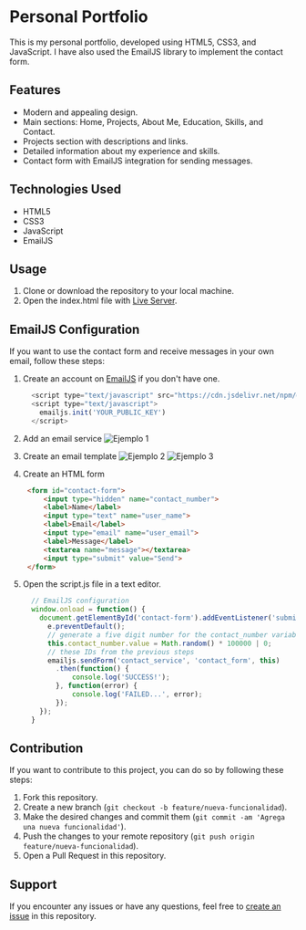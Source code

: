 # Personal Portfolio

This is my personal portfolio, developed using HTML5, CSS3, and JavaScript. I have also used the EmailJS library to implement the contact form.

## Features

- Modern and appealing design.
- Main sections: Home, Projects, About Me, Education, Skills, and Contact.
- Projects section with descriptions and links.
- Detailed information about my experience and skills.
- Contact form with EmailJS integration for sending messages.

## Technologies Used

- HTML5
- CSS3
- JavaScript
- EmailJS

## Usage

1. Clone or download the repository to your local machine.
2. Open the index.html file with [Live Server](https://marketplace.visualstudio.com/items?itemName=ritwickdey.LiveServer).

## EmailJS Configuration

If you want to use the contact form and receive messages in your own email, follow these steps:

1. Create an account on [EmailJS](https://www.emailjs.com/) if you don't have one.

    ```javascript
      <script type="text/javascript" src="https://cdn.jsdelivr.net/npm/@emailjs/browser@3/dist/email.min.js"></script>
      <script type="text/javascript">
        emailjs.init('YOUR_PUBLIC_KEY')
      </script>
    ```

2. Add an email service
    ![Ejemplo 1](https://i.postimg.cc/kM2yhtw7/image.png)

4. Create an email template
    ![Ejemplo 2](https://i.postimg.cc/SKcB9v2t/image.png)
    ![Ejemplo 3](https://i.postimg.cc/7PpYSpfq/image.png)

5. Create an HTML form

    ```html
     <form id="contact-form">
         <input type="hidden" name="contact_number">
         <label>Name</label>
         <input type="text" name="user_name">
         <label>Email</label>
         <input type="email" name="user_email">
         <label>Message</label>
         <textarea name="message"></textarea>
         <input type="submit" value="Send">
     </form>
    ```

6. Open the script.js file in a text editor.

    ```javascript
      // EmailJS configuration
      window.onload = function() {
        document.getElementById('contact-form').addEventListener('submit', function(e) {
          e.preventDefault();
          // generate a five digit number for the contact_number variable
          this.contact_number.value = Math.random() * 100000 | 0;
          // these IDs from the previous steps
          emailjs.sendForm('contact_service', 'contact_form', this)
            .then(function() {
                console.log('SUCCESS!');
            }, function(error) {
                console.log('FAILED...', error);
            });
        });
      }
    ```

## Contribution

If you want to contribute to this project, you can do so by following these steps:

1. Fork this repository.
2. Create a new branch (`git checkout -b feature/nueva-funcionalidad`).
3. Make the desired changes and commit them (`git commit -am 'Agrega una nueva funcionalidad'`).
4. Push the changes to your remote repository (`git push origin feature/nueva-funcionalidad`).
5. Open a Pull Request in this repository.

## Support

If you encounter any issues or have any questions, feel free to [create an issue](https://github.com/rubenmantilladev/portfolio/issues) in this repository.
